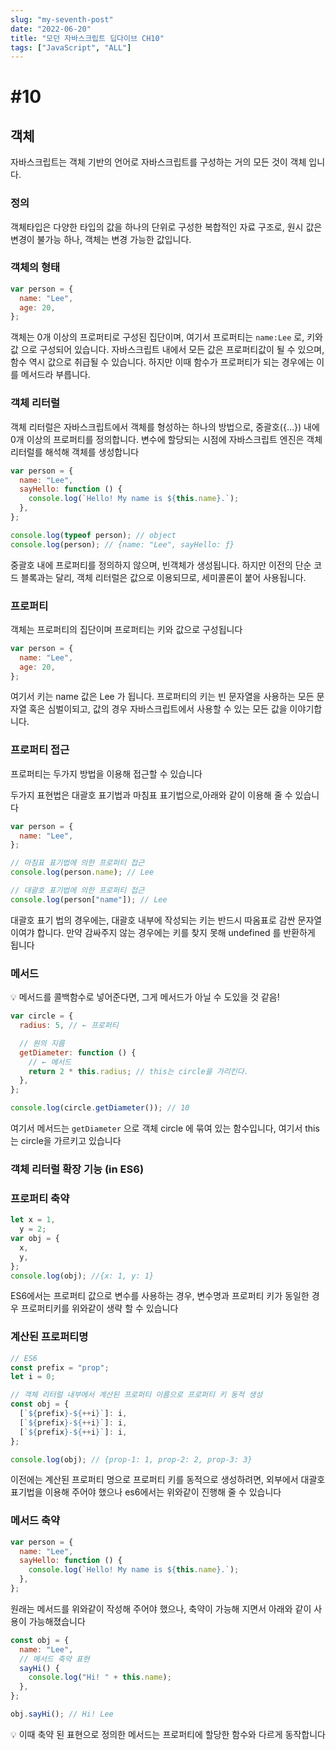 ```yaml
---
slug: "my-seventh-post"
date: "2022-06-20"
title: "모던 자바스크립트 딥다이브 CH10"
tags: ["JavaScript", "ALL"]
---
```


# #10

## 객체

자바스크립트는 객체 기반의 언어로 자바스크립트를 구성하는 거의 모든 것이 객체 입니다.

### 정의

객체타입은 다양한 타입의 값을 하나의 단위로 구성한 복합적인 자료 구조로, 원시 값은 변경이 불가능 하나, 객체는 변경 가능한 값입니다.

### 객체의 형태

```jsx
var person = {
  name: "Lee",
  age: 20,
};
```

객체는 0개 이상의 프로퍼티로 구성된 집단이며, 여기서 프로퍼티는 `name:Lee` 로, 키와 값 으로 구성되어 있습니다. 자바스크립트 내에서 모든 값은 프로퍼티값이 될 수 있으며, 함수 역시 값으로 취급될 수 있습니다. 하지만 이때 함수가 프로퍼티가 되는 경우에는 이를 메서드라 부릅니다.

### 객체 리터럴

객체 리터럴은 자바스크립트에서 객체를 형성하는 하나의 방법으로, 중괄호({…}) 내에 0개 이상의 프로퍼티를 정의합니다. 변수에 할당되는 시점에 자바스크립트 엔진은 객체 리터럴를 해석해 객체를 생성합니다

```jsx
var person = {
  name: "Lee",
  sayHello: function () {
    console.log(`Hello! My name is ${this.name}.`);
  },
};

console.log(typeof person); // object
console.log(person); // {name: "Lee", sayHello: ƒ}
```

중괄호 내에 프로퍼티를 정의하지 않으며, 빈객체가 생성됩니다. 하지만 이전의 단순 코드 블록과는 달리, 객체 리터럴은 값으로 이용되므로, 세미콜론이 붙어 사용됩니다.

### 프로퍼티

객체는 프로퍼티의 집단이며 프로퍼티는 키와 값으로 구성됩니다

```jsx
var person = {
  name: "Lee",
  age: 20,
};
```

여기서 키는 name 값은 Lee 가 됩니다. 프로퍼티의 키는 빈 문자열을 사용하는 모든 문자열 혹은 심벌이되고, 값의 경우 자바스크립트에서 사용할 수 있는 모든 값을 이야기합니다.

### 프로퍼티 접근

프로퍼티는 두가지 방법을 이용해 접근할 수 있습니다

두가지 표현법은 대괄호 표기법과 마침표 표기법으로,아래와 같이 이용해 줄 수 있습니다

```jsx
var person = {
  name: "Lee",
};

// 마침표 표기법에 의한 프로퍼티 접근
console.log(person.name); // Lee

// 대괄호 표기법에 의한 프로퍼티 접근
console.log(person["name"]); // Lee
```

대괄호 표기 법의 경우에는, 대괄호 내부에 작성되는 키는 반드시 따옴표로 감싼 문자열이여갸 합니다. 만약 감싸주지 않는 경우에는 키를 찾지 못해 undefined 를 반환하게 됩니다

### 메서드

<aside>
💡  메서드를 콜백함수로 넣어준다면, 그게 메서드가 아닐 수 도있을 것 같음!

</aside>

```jsx
var circle = {
  radius: 5, // ← 프로퍼티

  // 원의 지름
  getDiameter: function () {
    // ← 메서드
    return 2 * this.radius; // this는 circle을 가리킨다.
  },
};

console.log(circle.getDiameter()); // 10
```

여기서 메서드는 `getDiameter` 으로 객체 circle 에 묶여 있는 함수입니다, 여기서 this는 circle을 가르키고 있습니다

### 객체 리터럴 확장 기능 (in ES6)

### 프로퍼티 축약

```jsx
let x = 1,
  y = 2;
var obj = {
  x,
  y,
};
console.log(obj); //{x: 1, y: 1}
```

ES6에서는 프로퍼티 값으로 변수를 사용하는 경우, 변수명과 프로퍼티 키가 동일한 경우 프로퍼티키를 위와같이 생략 할 수 있습니다

### 계산된 프로퍼티명

```jsx
// ES6
const prefix = "prop";
let i = 0;

// 객체 리터럴 내부에서 계산된 프로퍼티 이름으로 프로퍼티 키 동적 생성
const obj = {
  [`${prefix}-${++i}`]: i,
  [`${prefix}-${++i}`]: i,
  [`${prefix}-${++i}`]: i,
};

console.log(obj); // {prop-1: 1, prop-2: 2, prop-3: 3}
```

이전에는 계산된 프로퍼티 명으로 프로퍼티 키를 동적으로 생성하려면, 외부에서 대괄호 표기법을 이용해 주어야 했으나 es6에서는 위와같이 진행해 줄 수 있습니다

### 메서드 축약

```jsx
var person = {
  name: "Lee",
  sayHello: function () {
    console.log(`Hello! My name is ${this.name}.`);
  },
};
```

원래는 메서드를 위와같이 작성해 주어야 했으나, 축약이 가능해 지면서 아래와 같이 사용이 가능해졌습니다

```jsx
const obj = {
  name: "Lee",
  // 메서드 축약 표현
  sayHi() {
    console.log("Hi! " + this.name);
  },
};

obj.sayHi(); // Hi! Lee
```

<aside>
💡 이때 축약 된 표현으로 정의한 메서드는 프로퍼티에 할당한 함수와 다르게 동작합니다

</aside>
